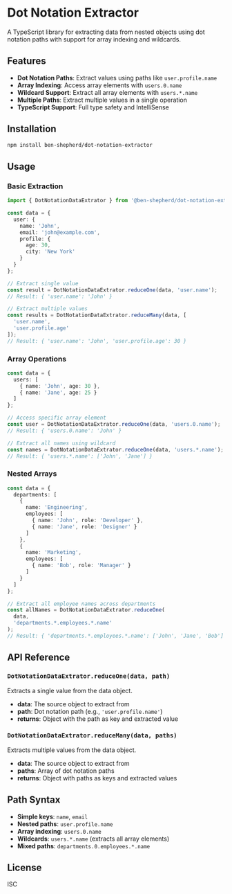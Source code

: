 # Dot Notation Extractor

A TypeScript library for extracting data from nested objects using dot notation paths with support for array indexing and wildcards.

## Features

- **Dot Notation Paths**: Extract values using paths like `user.profile.name`
- **Array Indexing**: Access array elements with `users.0.name`
- **Wildcard Support**: Extract all array elements with `users.*.name`
- **Multiple Paths**: Extract multiple values in a single operation
- **TypeScript Support**: Full type safety and IntelliSense

## Installation

```bash
npm install ben-shepherd/dot-notation-extractor
```

## Usage

### Basic Extraction

```typescript
import { DotNotationDataExtrator } from '@ben-shepherd/dot-notation-extractor';

const data = {
  user: {
    name: 'John',
    email: 'john@example.com',
    profile: {
      age: 30,
      city: 'New York'
    }
  }
};

// Extract single value
const result = DotNotationDataExtrator.reduceOne(data, 'user.name');
// Result: { 'user.name': 'John' }

// Extract multiple values
const results = DotNotationDataExtrator.reduceMany(data, [
  'user.name',
  'user.profile.age'
]);
// Result: { 'user.name': 'John', 'user.profile.age': 30 }
```

### Array Operations

```typescript
const data = {
  users: [
    { name: 'John', age: 30 },
    { name: 'Jane', age: 25 }
  ]
};

// Access specific array element
const user = DotNotationDataExtrator.reduceOne(data, 'users.0.name');
// Result: { 'users.0.name': 'John' }

// Extract all names using wildcard
const names = DotNotationDataExtrator.reduceOne(data, 'users.*.name');
// Result: { 'users.*.name': ['John', 'Jane'] }
```

### Nested Arrays

```typescript
const data = {
  departments: [
    {
      name: 'Engineering',
      employees: [
        { name: 'John', role: 'Developer' },
        { name: 'Jane', role: 'Designer' }
      ]
    },
    {
      name: 'Marketing',
      employees: [
        { name: 'Bob', role: 'Manager' }
      ]
    }
  ]
};

// Extract all employee names across departments
const allNames = DotNotationDataExtrator.reduceOne(
  data, 
  'departments.*.employees.*.name'
);
// Result: { 'departments.*.employees.*.name': ['John', 'Jane', 'Bob'] }
```

## API Reference

### `DotNotationDataExtrator.reduceOne(data, path)`

Extracts a single value from the data object.

- **data**: The source object to extract from
- **path**: Dot notation path (e.g., `'user.profile.name'`)
- **returns**: Object with the path as key and extracted value

### `DotNotationDataExtrator.reduceMany(data, paths)`

Extracts multiple values from the data object.

- **data**: The source object to extract from
- **paths**: Array of dot notation paths
- **returns**: Object with paths as keys and extracted values

## Path Syntax

- **Simple keys**: `name`, `email`
- **Nested paths**: `user.profile.name`
- **Array indexing**: `users.0.name`
- **Wildcards**: `users.*.name` (extracts all array elements)
- **Mixed paths**: `departments.0.employees.*.name`

## License

ISC

